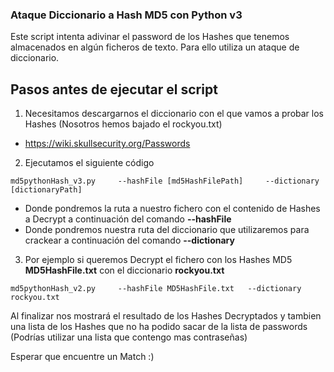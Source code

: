 ### Ataque Diccionario a Hash MD5 con Python  v3

Este script intenta adivinar el password de los Hashes que tenemos almacenados en algún ficheros de texto. Para ello utiliza un ataque de diccionario.

## Pasos antes de ejecutar el script

1. Necesitamos descargarnos el diccionario con el que vamos a probar los Hashes  (Nosotros hemos bajado el rockyou.txt)
  - https://wiki.skullsecurity.org/Passwords 
2. Ejecutamos el siguiente código 
```
md5pythonHash_v3.py 	--hashFile [md5HashFilePath]	 --dictionary [dictionaryPath]
```
- Donde pondremos la ruta a nuestro fichero con el contenido de Hashes a Decrypt a continuación del comando **--hashFile**
- Donde pondremos nuestra ruta del diccionario que utilizaremos para crackear a continuación del comando **--dictionary**
3. Por ejemplo si queremos Decrypt el fichero con los Hashes MD5 **MD5HashFile.txt** con el diccionario **rockyou.txt**
```
md5pythonHash_v2.py 	--hashFile MD5HashFile.txt	 --dictionary rockyou.txt
```
Al finalizar nos mostrará el resultado de los Hashes Decryptados y tambien una lista de los Hashes que no  ha podido sacar de la lista de passwords (Podrías utilizar una lista que contengo mas contraseñas)

Esperar que encuentre un Match :)
